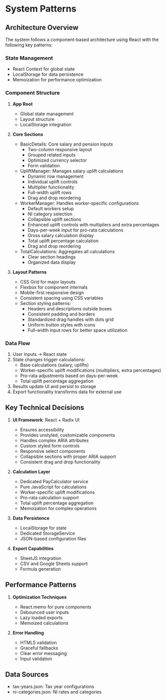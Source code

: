 # System Patterns

## Architecture Overview
The system follows a component-based architecture using React with the following key patterns:

### State Management
- React Context for global state
- LocalStorage for data persistence
- Memoization for performance optimization

### Component Structure
1. **App Root**
   - Global state management
   - Layout structure
   - LocalStorage integration

2. **Core Sections**
   - BasicDetails: Core salary and pension inputs
     * Two-column responsive layout
     * Grouped related inputs
     * Optimized currency selector
     * Form validation
   - UpliftManager: Manages salary uplift calculations
     * Dynamic row management
     * Individual uplift controls
     * Multiplier functionality
     * Full-width uplift rows
     * Drag and drop reordering
   - WorkerManager: Handles worker-specific configurations
     * Default workers setup
     * NI category selection
     * Collapsible uplift sections
     * Enhanced uplift controls with multipliers and extra percentages
     * Days-per-week input for pro-rata calculations
     * Gross salary calculation display
     * Total uplift percentage calculation
     * Drag and drop reordering
   - TotalCalculations: Aggregates all calculations
     * Clear section headings
     * Organized data display

3. **Layout Patterns**
   - CSS Grid for major layouts
   - Flexbox for component internals
   - Mobile-first responsive design
   - Consistent spacing using CSS variables
   - Section styling patterns:
     * Headers and descriptions outside boxes
     * Consistent padding and borders
     * Standardized drag handles with dots grid
     * Uniform button styles with icons
     * Full-width input rows for better space utilization

### Data Flow
1. User inputs → React state
2. State changes trigger calculations:
   - Base calculations (salary, uplifts)
   - Worker-specific uplift modifications (multipliers, extra percentages)
   - Pro-rata adjustments based on days-per-week
   - Total uplift percentage aggregation
3. Results update UI and persist to storage
4. Export functionality transforms data for external use

## Key Technical Decisions
1. **UI Framework**: React + Radix UI
   - Ensures accessibility
   - Provides unstyled, customizable components
   - Handles complex ARIA attributes
   - Custom styled form controls
   - Responsive select components
   - Collapsible sections with proper ARIA support
   - Consistent drag and drop functionality

2. **Calculation Layer**
   - Dedicated PayCalculator service
   - Pure JavaScript for calculations
   - Worker-specific uplift modifications
   - Pro-rata calculation support
   - Total uplift percentage aggregation
   - Memoization for complex operations

3. **Data Persistence**
   - LocalStorage for state
   - Dedicated StorageService
   - JSON-based configuration files

4. **Export Capabilities**
   - SheetJS integration
   - CSV and Google Sheets support
   - Formula generation

## Performance Patterns
1. **Optimization Techniques**
   - React.memo for pure components
   - Debounced user inputs
   - Lazy loaded exports
   - Memoized calculations

2. **Error Handling**
   - HTML5 validation
   - Graceful fallbacks
   - Clear error messaging
   - Input validation

## Data Sources
- tax-years.json: Tax year configurations
- ni-categories.json: NI rates and categories

